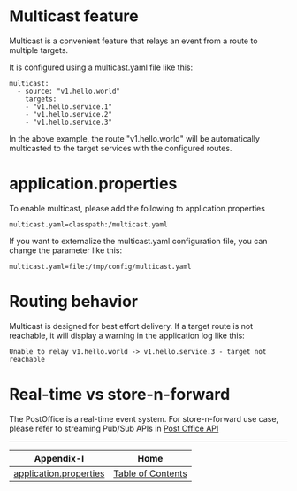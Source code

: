 # Multicast feature

Multicast is a convenient feature that relays an event from a route to multiple targets.

It is configured using a multicast.yaml file like this:

```
multicast:
  - source: "v1.hello.world"
    targets:
    - "v1.hello.service.1"
    - "v1.hello.service.2"
    - "v1.hello.service.3"
```

In the above example, the route "v1.hello.world" will be automatically multicasted to the target services with 
the configured routes.

# application.properties

To enable multicast, please add the following to application.properties

```
multicast.yaml=classpath:/multicast.yaml
```

If you want to externalize the multicast.yaml configuration file, you can change the parameter like this:

```
multicast.yaml=file:/tmp/config/multicast.yaml
```

# Routing behavior

Multicast is designed for best effort delivery. If a target route is not reachable, it will display a warning in
the application log like this:

```
Unable to relay v1.hello.world -> v1.hello.service.3 - target not reachable
```

# Real-time vs store-n-forward

The PostOffice is a real-time event system. For store-n-forward use case, please refer to streaming
Pub/Sub APIs in [Post Office API](CHAPTER-3.md)

---

| Appendix-I                                | Home                                     |
| :----------------------------------------:|:----------------------------------------:|
| [application.properties](APPENDIX-I.md)   | [Table of Contents](TABLE-OF-CONTENTS.md)|
